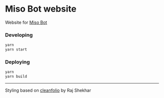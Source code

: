 # Miso Bot website

Website for [Miso Bot](https://github.com/joinemm/miso-bot)

### Developing

```sh
yarn
yarn start
```

### Deploying

```sh
yarn
yarn build
```

---

Styling based on [cleanfolio](https://github.com/rajshekhar26/cleanfolio) by Raj Shekhar
